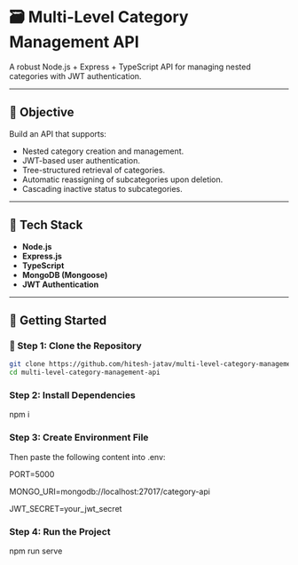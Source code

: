 # 🗃️ Multi-Level Category Management API

A robust Node.js + Express + TypeScript API for managing nested categories with JWT authentication.

---

## 📌 Objective

Build an API that supports:

- Nested category creation and management.
- JWT-based user authentication.
- Tree-structured retrieval of categories.
- Automatic reassigning of subcategories upon deletion.
- Cascading inactive status to subcategories.

---

## 🧱 Tech Stack

- **Node.js**
- **Express.js**
- **TypeScript**
- **MongoDB (Mongoose)**
- **JWT Authentication**

---

## 🚀 Getting Started

### 🔁 Step 1: Clone the Repository

```bash
git clone https://github.com/hitesh-jatav/multi-level-category-management-api.git
cd multi-level-category-management-api
```

### Step 2: Install Dependencies
npm i

### Step 3: Create Environment File
Then paste the following content into .env:

PORT=5000

MONGO_URI=mongodb://localhost:27017/category-api

JWT_SECRET=your_jwt_secret

### Step 4: Run the Project
npm run serve


